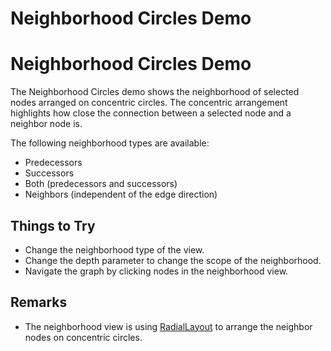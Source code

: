 <!--
 //////////////////////////////////////////////////////////////////////////////
 // @license
 // This file is part of yFiles for HTML 2.6.0.2.
 // Use is subject to license terms.
 //
 // Copyright (c) 2000-2023 by yWorks GmbH, Vor dem Kreuzberg 28,
 // 72070 Tuebingen, Germany. All rights reserved.
 //
 //////////////////////////////////////////////////////////////////////////////
-->
# Neighborhood Circles Demo

# Neighborhood Circles Demo

The Neighborhood Circles demo shows the neighborhood of selected nodes arranged on concentric circles. The concentric arrangement highlights how close the connection between a selected node and a neighbor node is.

The following neighborhood types are available:

- Predecessors
- Successors
- Both (predecessors and successors)
- Neighbors (independent of the edge direction)

## Things to Try

- Change the neighborhood type of the view.
- Change the depth parameter to change the scope of the neighborhood.
- Navigate the graph by clicking nodes in the neighborhood view.

## Remarks

- The neighborhood view is using [RadialLayout](https://docs.yworks.com/yfileshtml/#/api/RadialLayout) to arrange the neighbor nodes on concentric circles.
